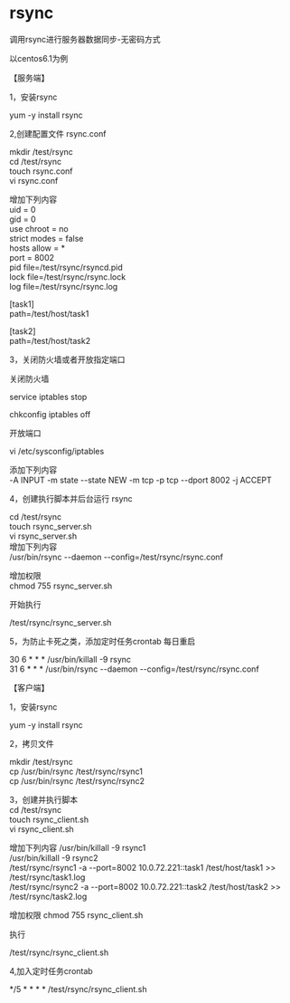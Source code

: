 # rsync
调用rsync进行服务器数据同步-无密码方式

以centos6.1为例



【服务端】

1，安装rsync  

yum  -y install rsync  

2,创建配置文件 rsync.conf  

mkdir /test/rsync  
cd /test/rsync  
touch rsync.conf  
vi  rsync.conf  

增加下列内容  
uid = 0  
gid = 0  
use chroot = no  
strict modes = false  
hosts allow = *  
port = 8002   
pid file=/test/rsync/rsyncd.pid  
lock file=/test/rsync/rsync.lock  
log file=/test/rsync/rsync.log  

[task1]                           
path=/test/host/task1  

[task2]                         
path=/test/host/task2  

3，关闭防火墙或者开放指定端口  

关闭防火墙   

service iptables stop    

chkconfig iptables off  

开放端口   

vi /etc/sysconfig/iptables     

添加下列内容  
-A INPUT -m state --state NEW -m tcp -p tcp --dport 8002 -j ACCEPT  

4，创建执行脚本并后台运行 rsync  

cd /test/rsync  
touch rsync_server.sh  
vi rsync_server.sh  
增加下列内容  
/usr/bin/rsync --daemon --config=/test/rsync/rsync.conf  

增加权限  
chmod 755 rsync_server.sh  

开始执行  

/test/rsync/rsync_server.sh  
 
5，为防止卡死之类，添加定时任务crontab 每日重启  

30 6  * * * /usr/bin/killall -9  rsync  
31 6  * * * /usr/bin/rsync --daemon --config=/test/rsync/rsync.conf  

【客户端】  

1，安装rsync    

yum  -y install rsync  

2，拷贝文件  

mkdir /test/rsync  
cp /usr/bin/rsync /test/rsync/rsync1  
cp /usr/bin/rsync /test/rsync/rsync2  

3，创建并执行脚本  
cd /test/rsync  
touch   rsync_client.sh  
vi  rsync_client.sh  

增加下列内容
/usr/bin/killall -9 rsync1   
/usr/bin/killall -9 rsync2  
/test/rsync/rsync1 -a --port=8002  10.0.72.221::task1 /test/host/task1 >> /test/rsync/task1.log  
/test/rsync/rsync2 -a --port=8002  10.0.72.221::task2 /test/host/task2 >> /test/rsync/task2.log  

增加权限
chmod 755 rsync_client.sh  

执行 

/test/rsync/rsync_client.sh  

4,加入定时任务crontab   

*/5 * * * * /test/rsync/rsync_client.sh  
